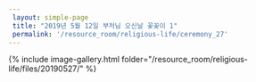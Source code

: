 ```yaml
--- 
 layout: simple-page 
 title: "2019년 5월 12일 부처님 오신날 꽃꽂이 1"
 permalink: '/resource_room/religious-life/ceremony_27'
--- 
```

{% include image-gallery.html folder="/resource_room/religious-life/files/20190527/" %}